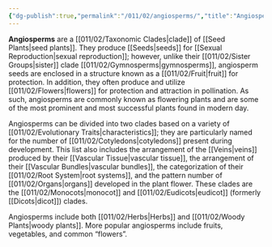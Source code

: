 ```yaml
---
{"dg-publish":true,"permalink":"/011/02/angiosperms/","title":"Angiosperms","tags":["BIOL412"],"noteIcon":"1","created":"2024-09-26T13:45:04.064-07:00","updated":"2024-09-26T15:02:54.500-07:00"}
---
```


**Angiosperms** are a [[011/02/Taxonomic Clades\|clade]] of [[Seed Plants\|seed plants]]. They produce [[Seeds\|seeds]] for [[Sexual Reproduction\|sexual reproduction]]; however, unlike their [[011/02/Sister Groups\|sister]] clade [[011/02/Gymnosperms\|gymnosperms]], angiosperm seeds are enclosed in a structure known as a [[011/02/Fruit\|fruit]] for protection. In addition, they often produce and utilize [[011/02/Flowers\|flowers]] for protection and attraction in pollination. As such, angiosperms are commonly known as flowering plants and are some of the most prominent and most successful plants found in modern day.

Angiosperms can be divided into two clades based on a variety of [[011/02/Evolutionary Traits\|characteristics]]; they are particularly named for the number of [[011/02/Cotyledons\|cotyledons]] present during development. This list also includes the arrangement of the [[Veins\|veins]] produced by their [[Vascular Tissue\|vascular tissue]], the arrangement of their [[Vascular Bundles\|vascular bundles]], the categorization of their [[011/02/Root System\|root systems]], and the pattern number of [[011/02/Organs\|organs]] developed in the plant flower. These clades are the [[011/02/Monocots\|monocot]] and [[011/02/Eudicots\|eudicot]] (formerly [[Dicots\|dicot]]) clades.

Angiosperms include both [[011/02/Herbs\|Herbs]] and [[011/02/Woody Plants\|woody plants]]. More popular angiosperms include fruits, vegetables, and common “flowers”.